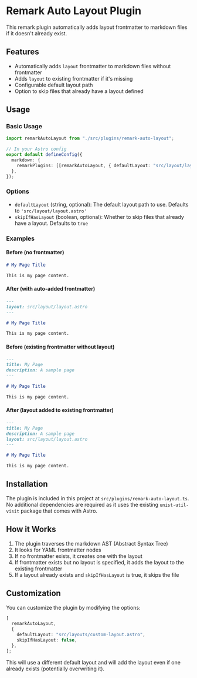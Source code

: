# Remark Auto Layout Plugin

This remark plugin automatically adds layout frontmatter to markdown files if it doesn't already exist.

## Features

- Automatically adds `layout` frontmatter to markdown files without frontmatter
- Adds `layout` to existing frontmatter if it's missing
- Configurable default layout path
- Option to skip files that already have a layout defined

## Usage

### Basic Usage

```typescript
import remarkAutoLayout from "./src/plugins/remark-auto-layout";

// In your Astro config
export default defineConfig({
  markdown: {
    remarkPlugins: [[remarkAutoLayout, { defaultLayout: "src/layout/layout.astro" }]],
  },
});
```

### Options

- `defaultLayout` (string, optional): The default layout path to use. Defaults to `'src/layout/layout.astro'`
- `skipIfHasLayout` (boolean, optional): Whether to skip files that already have a layout. Defaults to `true`

### Examples

#### Before (no frontmatter)

```markdown
# My Page Title

This is my page content.
```

#### After (with auto-added frontmatter)

```markdown
---
layout: src/layout/layout.astro
---

# My Page Title

This is my page content.
```

#### Before (existing frontmatter without layout)

```markdown
---
title: My Page
description: A sample page
---

# My Page Title

This is my page content.
```

#### After (layout added to existing frontmatter)

```markdown
---
title: My Page
description: A sample page
layout: src/layout/layout.astro
---

# My Page Title

This is my page content.
```

## Installation

The plugin is included in this project at `src/plugins/remark-auto-layout.ts`. No additional dependencies are required as it uses the existing `unist-util-visit` package that comes with Astro.

## How it Works

1. The plugin traverses the markdown AST (Abstract Syntax Tree)
2. It looks for YAML frontmatter nodes
3. If no frontmatter exists, it creates one with the layout
4. If frontmatter exists but no layout is specified, it adds the layout to the existing frontmatter
5. If a layout already exists and `skipIfHasLayout` is true, it skips the file

## Customization

You can customize the plugin by modifying the options:

```typescript
[
  remarkAutoLayout,
  {
    defaultLayout: "src/layouts/custom-layout.astro",
    skipIfHasLayout: false,
  },
];
```

This will use a different default layout and will add the layout even if one already exists (potentially overwriting it).
